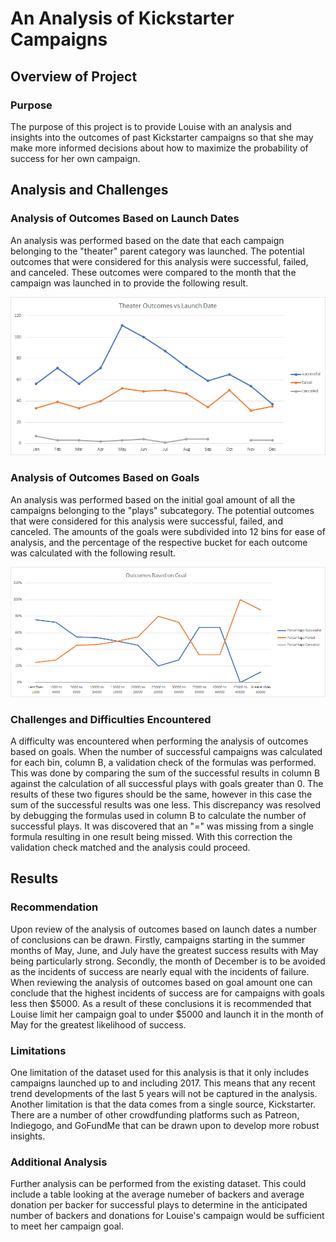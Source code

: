 # An Analysis of Kickstarter Campaigns

## Overview of Project

### Purpose

The purpose of this project is to provide Louise with an analysis and insights into the outcomes of past Kickstarter campaigns so that she may make more informed decisions about how to maximize the probability of success for her own campaign.

## Analysis and Challenges

### Analysis of Outcomes Based on Launch Dates

An analysis was performed based on the date that each campaign belonging to the "theater" parent category was launched. The potential outcomes that were considered for this analysis were successful, failed, and canceled. These outcomes were compared to the month that the campaign was launched in to provide the following result.

![Theater Outcomes vs Launch](./Theater_Outcomes_vs_Launch.png)

### Analysis of Outcomes Based on Goals

An analysis was performed based on the initial goal amount of all the campaigns belonging to the "plays" subcategory. The potential outcomes that were considered for this analysis were successful, failed, and canceled. The amounts of the goals were subdivided into 12 bins for ease of analysis, and the percentage of the respective bucket for each outcome was calculated with the following result. 

![Outcomes vs Goals](./Outcomes_vs_Goals.png) 

### Challenges and Difficulties Encountered

A difficulty was encountered when performing the analysis of outcomes based on goals. When the number of successful campaigns was calculated for each bin, column B, a validation check of the formulas was performed. This was done by comparing the sum of the successful results in column B against the calculation of all successful plays with goals greater than 0. The results of these two figures should be the same, however in this case the sum of the successful results was one less. This discrepancy was resolved by debugging the formulas used in column B to calculate the number of successful plays. It was discovered that an "=" was missing from a single formula resulting in one result being missed. With this correction the validation check matched and the analysis could proceed.

## Results

### Recommendation

Upon review of the analysis of outcomes based on launch dates a number of conclusions can be drawn. Firstly, campaigns starting in the summer months of May, June, and July have the greatest success results with May being particularly strong. Secondly, the month of December is to be avoided as the incidents of success are nearly equal with the incidents of failure. When reviewing the analysis of outcomes based on goal amount one can conclude that the highest incidents of success are for campaigns with goals less then $5000. As a result of these conclusions it is recommended that Louise limit her campaign goal to under $5000 and launch it in the month of May for the greatest likelihood of success. 

### Limitations 

One limitation of the dataset used for this analysis is that it only includes campaigns launched up to and including 2017. This means that any recent trend developments of the last 5 years will not be captured in the analysis. Another limitation is that the data comes from a single source, Kickstarter. There are a number of other crowdfunding platforms such as Patreon, Indiegogo, and GoFundMe that can be drawn upon to develop more robust insights.

### Additional Analysis

Further analysis can be performed from the existing dataset. This could include a table looking at the average numeber of backers and average donation per backer for successful plays to determine in the anticipated number of backers and donations for Louise's campaign would be sufficient to meet her campaign goal.
